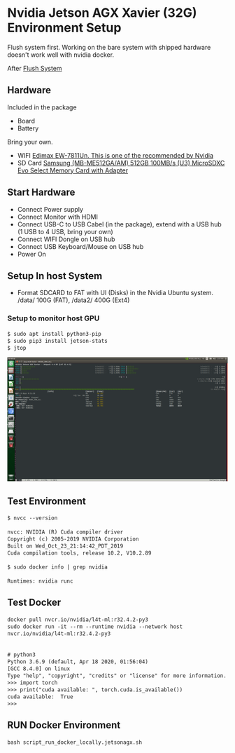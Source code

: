 
# Nvidia Jetson AGX Xavier (32G) Environment Setup

Flush system first. Working on the bare system with shipped hardware doesn't work well with nvidia docker.

After [Flush System](https://github.com/lixinso/jetson_agx_xavier_environment_setup/blob/master/FlashSystem.md)


## Hardware

Included in the package
- Board 
- Battery

Bring your own.
- WIFI  [Edimax EW-7811Un. This is one of the recommended by Nvidia](https://www.amazon.com/gp/product/B003MTTJOY/ref=ppx_yo_dt_b_asin_title_o04_s00?ie=UTF8&psc=1)
- SD Card [Samsung (MB-ME512GA/AM) 512GB 100MB/s (U3) MicroSDXC Evo Select Memory Card with Adapter
](https://www.amazon.com/gp/product/B07MKSGZM6/ref=ppx_yo_dt_b_asin_title_o01_s00?ie=UTF8&psc=1)

## Start Hardware

- Connect Power supply
- Connect Monitor with HDMI
- Connect USB-C to USB Cabel (in the package), extend with a USB hub (1 USB to 4 USB, bring your own)
- Connect WIFI Dongle on USB hub
- Connect USB Keyboard/Mouse on USB hub
- Power On

## Setup In host System
- Format SDCARD to FAT with UI (Disks) in the Nvidia Ubuntu system.  /data/ 100G (FAT), /data2/ 400G (Ext4)

### Setup to monitor host GPU

```
$ sudo apt install python3-pip
$ sudo pip3 install jetson-stats
$ jtop
```

![jtop](res/jtop2.png)




## Test Environment

```
$ nvcc --version

nvcc: NVIDIA (R) Cuda compiler driver
Copyright (c) 2005-2019 NVIDIA Corporation
Built on Wed_Oct_23_21:14:42_PDT_2019
Cuda compilation tools, release 10.2, V10.2.89

$ sudo docker info | grep nvidia

Runtimes: nvidia runc
```

## Test Docker

```
docker pull nvcr.io/nvidia/l4t-ml:r32.4.2-py3
sudo docker run -it --rm --runtime nvidia --network host nvcr.io/nvidia/l4t-ml:r32.4.2-py3


# python3
Python 3.6.9 (default, Apr 18 2020, 01:56:04) 
[GCC 8.4.0] on linux
Type "help", "copyright", "credits" or "license" for more information.
>>> import torch
>>> print("cuda available: ", torch.cuda.is_available())
cuda available:  True
>>> 

```

## RUN Docker Environment

```
bash script_run_docker_locally.jetsonagx.sh
```

